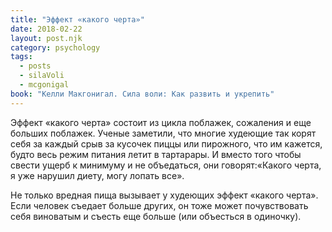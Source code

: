 ```yaml
---
title: "Эффект «какого черта»"
date: 2018-02-22
layout: post.njk
category: psychology
tags:
  - posts
  - silaVoli
  - mcgonigal
book: "Келли Макгонигал. Сила воли: Как развить и укрепить"
---
```


Эффект «какого черта» состоит из цикла поблажек, сожаления и еще больших поблажек. Ученые заметили, что многие худеющие так корят себя за каждый срыв за кусочек пиццы или пирожного, что им кажется, будто весь режим питания летит в тартарары. И вместо того чтобы свести ущерб к минимуму и не объедаться, они говорят:«Какого черта, я уже нарушил диету, могу лопать все».

Не только вредная пища вызывает у худеющих эффект «какого черта». Если человек съедает больше других, он тоже может почувствовать себя виноватым и съесть еще больше (или объесться в одиночку).
